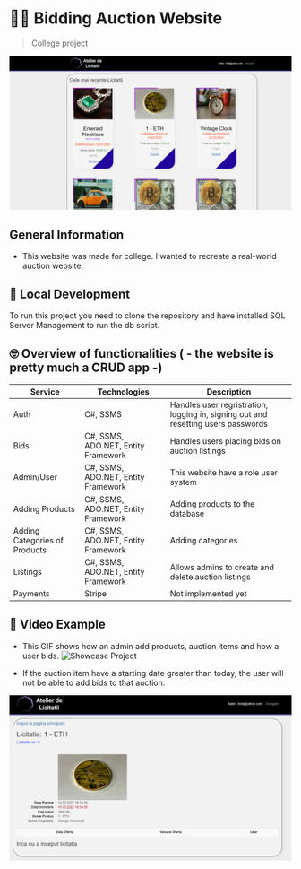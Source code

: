 # 👨‍⚖️ Bidding Auction Website
> College project

![HomePage](homepage.png)

## General Information
- This website was made for college. I wanted to recreate a real-world auction website.


## 🚀 Local Development
To run this project you need to clone the repository and have installed SQL Server Management to run the db script.


## 🤓 Overview of functionalities ( - the website is pretty much a CRUD app -)
| Service                             | Technologies                        | Description             |
| ----------------------------------- | ----------------------------------- | ----------------------- |
| Auth                                | C#, SSMS                            | Handles user regristration, logging in, signing out and resetting users passwords  |
| Bids                                | C#, SSMS, ADO.NET, Entity Framework | Handles users placing bids on auction listings  |
| Admin/User                          | C#, SSMS, ADO.NET, Entity Framework | This website have a role user system |
| Adding Products                     | C#, SSMS, ADO.NET, Entity Framework | Adding products to the database|
| Adding Categories of Products       | C#, SSMS, ADO.NET, Entity Framework | Adding categories |
| Listings                            | C#, SSMS, ADO.NET, Entity Framework | Allows admins to create and delete auction listings |
| Payments                            | Stripe                              | Not implemented yet  |




## 👀 Video Example
- This GIF shows how an admin add products, auction items and how a user bids.
![Showcase Project](showcase.gif)

- If the auction item have a starting date greater than today, the user will not be able to add bids to that auction.

![Auction Starting in the future](FutureDate.png)





